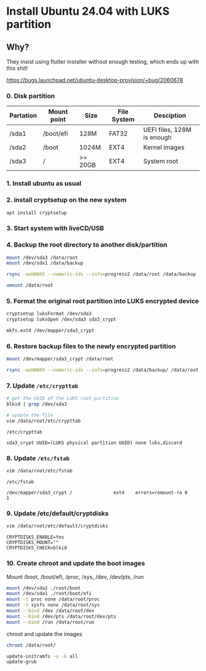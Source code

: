 # Install Ubuntu 24.04 with LUKS partition 

## Why?

They insist using flutter installer without enough testing, which ends up with this shit!

https://bugs.launchpad.net/ubuntu-desktop-provision/+bug/2060678

### 0. Disk partition

| Partation | Mount point | Size | File System | Desciption |
| --- | --- | --- | --- | --- |
| /sda1 | /boot/efi | 128M | FAT32 | UEFI files, 128M is enough |
| /sda2 | /boot| 1024M | EXT4 | Kernel images |
| /sda3 | / | >= 20GB | EXT4 | System root |

### 1. Install ubuntu as usual

### 2. install cryptsetup on the new system

```bash
apt install cryptsetup
```

### 3. Start system with liveCD/USB

### 4. Backup the root directory to another disk/partition

```bash
mount /dev/sda3 /data/root
mount /dev/sdx1 /data/backup

rsync -axHAWXS --numeric-ids --info=progress2 /data/root /data/backup

umount /data/root
```

### 5. Format the original root partition into LUKS encrypted device

```bash
cryptsetup luksFormat /dev/sda3
cryptsetup luksOpen /dev/sda3 sda3_crypt 

mkfs.ext4 /dev/mapper/sda3_crypt 
```

### 6. Restore backup files to the newly encrypted partition 

```bash
mount /dev/mapper/sda3_crypt /data/root

rsync -axHAWXS --numeric-ids --info=progress2 /data/backup/ /data/root
```

### 7. Update `/etc/crypttab`

```bash
# get the UUID of the LUKS root partition
blkid | grep /dev/sda3

# update the file 
vim /data/root/etc/crypttab
```

`/etc/crypttab`

```
sda3_crypt UUID=(LUKS physical partition UUID) none luks,discard
```

### 8. Update `/etc/fstab`

```bash
vim /data/root/etc/fstab
```

`/etc/fstab`
```
/dev/mapper/sda3_crypt /               ext4    errors=remount-ro 0       1
```

### 9. Update /etc/default/cryptdisks

```bash
vim /data/root/etc/default/cryptdisks
```

```
CRYPTDISKS_ENABLE=Yes
CRYPTDISKS_MOUNT=""
CRYPTDISKS_CHECK=blkid
```



### 10. Create chroot and update the boot images 

Mount /boot, /boot/efi, /proc, /sys, /dev, /dev/pts, /run

```bash
mount /dev/sda2 ./root/boot
mount /dev/sda1 ./root/boot/efi
mount -t proc none /data/root/proc
mount -t sysfs none /data/root/sys
mount --bind /dev /data/root/dev
mount --bind /dev/pts /data/root/dev/pts
mount --bind /run /data/root/run
```

chroot and update the images

```bash
chroot /data/root/

update-initramfs -u -k all
update-grub
```


